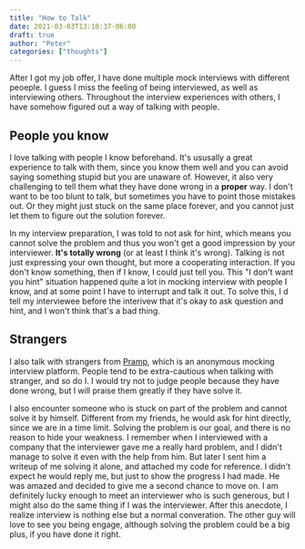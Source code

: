 ```yaml
---
title: "How to Talk"
date: 2021-03-03T13:10:37-06:00
draft: true
author: "Peter"
categories: ["thoughts"]
---
```


After I got my job offer, I have done multiple mock interviews with different peoeple. I guess I miss the feeling of being interviewed, as well as interviewing others. Throughout the interview experiences with others, I have somehow figured out a way of talking with people.

## People you know

I love talking with people I know beforehand. It's ususally a great experience to talk with them, since you know them well and you can avoid saying something stupid but you are unaware of. However, it also very challenging to tell them what they have done wrong in a **proper** way. I don't want to be too blunt to talk, but sometimes you have to point those mistakes out. Or they might just stuck on the same place forever, and you cannot just let them to figure out the solution forever.

In my interview preparation, I was told to not ask for hint, which means you cannot solve the problem and thus you won't get a good impression by your interviewer. **It's totally wrong** (or at least I think it's wrong). Talking is not just expressing your own thought, but more a cooperating interaction. If you don't know something, then if I know, I could just tell you. This "I don't want you hint" situation happened quite a lot in mocking interview with people I know, and at some point I have to interrupt and talk it out. To solve this, I d tell my interviewee before the interivew that it's okay to ask question and hint, and I won't think that's a bad thing.


## Strangers

I also talk with strangers from [Pramp](https://www.pramp.com), which is an anonymous mocking interview platform. People tend to be extra-cautious when talking with stranger, and so do I. I would try not to judge people because they have done wrong, but I will praise them greatly if they have solve it.

I also encounter someone who is stuck on part of the problem and cannot solve it by himself. Different from my friends, he would ask for hint directly, since we are in a time limit. Solving the problem is our goal, and there is no reason to hide your weakness. I remember when I interviewed with a company that the interviewer gave me a really hard problem, and I didn't manage to solve it even with the help from him. But later I sent him a writeup of me solving it alone, and attached my code for reference. I didn't expect he would reply me, but just to show the progress I had made. He was amazed and decided to give me a second chance to move on. I am definitely lucky enough to meet an interviewer who is such generous, but I might also do the same thing if I was the interviewer. After this anecdote, I realize interview is nothing else but a normal converation. The other guy will love to see you being engage, although solving the problem could be a big plus, if you have done it right.